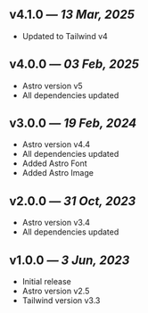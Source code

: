 ## v4.1.0 _— 13 Mar, 2025_

- Updated to Tailwind v4

## v4.0.0 _— 03 Feb, 2025_

- Astro version v5
- All dependencies updated

## v3.0.0 _— 19 Feb, 2024_

- Astro version v4.4
- All dependencies updated
- Added Astro Font
- Added Astro Image

## v2.0.0 _— 31 Oct, 2023_

- Astro version v3.4
- All dependencies updated

## v1.0.0 _— 3 Jun, 2023_

- Initial release
- Astro version v2.5
- Tailwind version v3.3

